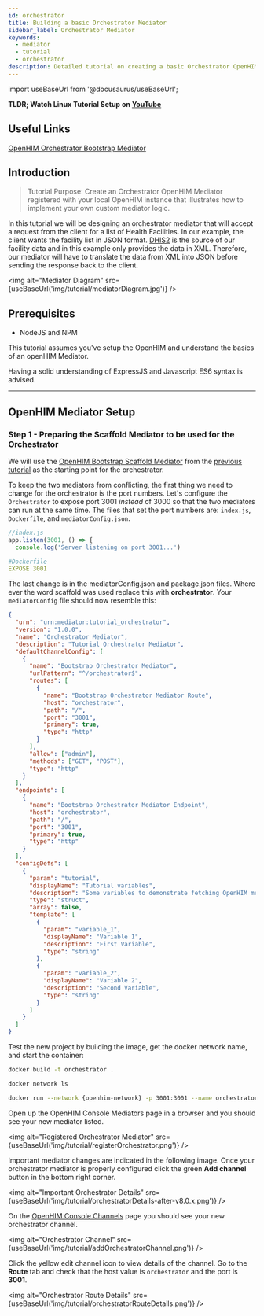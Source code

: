 ```yaml
---
id: orchestrator
title: Building a basic Orchestrator Mediator
sidebar_label: Orchestrator Mediator
keywords:
  - mediator
  - tutorial
  - orchestrator
description: Detailed tutorial on creating a basic Orchestrator OpenHIM Mediator
---
```


import useBaseUrl from '@docusaurus/useBaseUrl';

**TLDR; Watch Linux Tutorial Setup on [YouTube](https://www.youtube.com/watch?v=)**

## Useful Links

[OpenHIM Orchestrator Bootstrap Mediator](https://github.com/jembi/openhim-mediator-bootstrap-orchestrator)

## Introduction

> Tutorial Purpose: Create an Orchestrator OpenHIM Mediator registered with your local OpenHIM instance that illustrates how to implement your own custom mediator logic.

In this tutorial we will be designing an orchestrator mediator that will accept a request from the client for a list of Health Facilities. In our example, the client wants the facility list in JSON format. [DHIS2](https://docs.dhis2.org/2.28/en/user/html/ch02s02.html) is the source of our facility data and in this example only provides the data in XML. Therefore, our mediator will have to translate the data from XML into JSON before sending the response back to the client.

<img alt="Mediator Diagram" src={useBaseUrl('img/tutorial/mediatorDiagram.jpg')} />

## Prerequisites

- NodeJS and NPM

This tutorial assumes you've setup the OpenHIM and understand the basics of an openHIM Mediator.

Having a solid understanding of ExpressJS and Javascript ES6 syntax is advised.

---

## OpenHIM Mediator Setup

### Step 1 - Preparing the Scaffold Mediator to be used for the Orchestrator

We will use the [OpenHIM Bootstrap Scaffold Mediator](https://github.com/jembi/openhim-mediator-bootstrap-scaffold) from the [previous tutorial](https://github.com/jembi/openhim-mediator-tutorial/blob/master/1_Scaffold_OpenHIM_Mediator.md) as the starting point for the orchestrator.

To keep the two mediators from conflicting, the first thing we need to change for the orchestrator is the port numbers. Let's configure the `Orchestrator` to expose port 3001 _instead_ of 3000 so that the two mediators can run at the same time. The files that set the port numbers are: `index.js`, `Dockerfile`, and `mediatorConfig.json`.

```js
//index.js
app.listen(3001, () => {
  console.log('Server listening on port 3001...')
```

```yaml
#Dockerfile
EXPOSE 3001
```

The last change is in the mediatorConfig.json and package.json files. Where ever the word scaffold was used replace this with **orchestrator**. Your `mediatorConfig` file should now resemble this:

```json
{
  "urn": "urn:mediator:tutorial_orchestrator",
  "version": "1.0.0",
  "name": "Orchestrator Mediator",
  "description": "Tutorial Orchestrator Mediator",
  "defaultChannelConfig": [
    {
      "name": "Bootstrap Orchestrator Mediator",
      "urlPattern": "^/orchestrator$",
      "routes": [
        {
          "name": "Bootstrap Orchestrator Mediator Route",
          "host": "orchestrator",
          "path": "/",
          "port": "3001",
          "primary": true,
          "type": "http"
        }
      ],
      "allow": ["admin"],
      "methods": ["GET", "POST"],
      "type": "http"
    }
  ],
  "endpoints": [
    {
      "name": "Bootstrap Orchestrator Mediator Endpoint",
      "host": "orchestrator",
      "path": "/",
      "port": "3001",
      "primary": true,
      "type": "http"
    }
  ],
  "configDefs": [
    {
      "param": "tutorial",
      "displayName": "Tutorial variables",
      "description": "Some variables to demonstrate fetching OpenHIM mediator config",
      "type": "struct",
      "array": false,
      "template": [
        {
          "param": "variable_1",
          "displayName": "Variable 1",
          "description": "First Variable",
          "type": "string"
        },
        {
          "param": "variable_2",
          "displayName": "Variable 2",
          "description": "Second Variable",
          "type": "string"
        }
      ]
    }
  ]
}
```

Test the new project by building the image, get the docker network name, and start the container:

```sh
docker build -t orchestrator .

docker network ls

docker run --network {openhim-network} -p 3001:3001 --name orchestrator --rm orchestrator
```

Open up the OpenHIM Console Mediators page in a browser and you should see your new mediator listed.

<img alt="Registered Orchestrator Mediator" src={useBaseUrl('img/tutorial/registerOrchestrator.png')} />

Important mediator changes are indicated in the following image. Once your orchestrator mediator is properly configured click the green **Add channel** button in the bottom right corner.

<img alt="Important Orchestrator Details" src={useBaseUrl('img/tutorial/orchestratorDetails-after-v8.0.x.png')} />

On the [OpenHIM Console Channels](http://localhost:9000/#!/channels) page you should see your new orchestrator channel.

<img alt="Orchestrator Channel" src={useBaseUrl('img/tutorial/addOrchestratorChannel.png')} />

Click the yellow edit channel icon to view details of the channel. Go to the **Route** tab and check that the host value is `orchestrator` and the port is **3001**.

<img alt="Orchestrator Route Details" src={useBaseUrl('img/tutorial/orchestratorRouteDetails.png')} />
